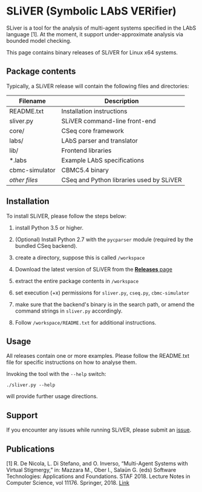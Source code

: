 
# SLiVER (Symbolic LAbS VERifier)

SLiver is a tool for the analysis of multi-agent systems specified in the
LAbS language [1]. At the moment, it support under-approximate analysis
via bounded model checking.

This page contains binary releases of SLiVER for Linux x64 systems.

## Package contents 

Typically, a SLiVER release will contain the following files and directories:

|Filename|Description
|------------------|----------------------------------|
|README.txt        |Installation instructions
|sliver.py         |SLiVER command-line front-end|
|core/             |CSeq core framework|
|labs/             |LAbS parser and translator|
|lib/              |Frontend libraries|
|*.labs            |Example LAbS specifications|
|cbmc-simulator    |CBMC5.4 binary|
|*other files*     |CSeq and Python libraries used by SLiVER|

## Installation

To install SLiVER, please follow the steps below:

1. install Python 3.5 or higher.
    
2. (Optional) Install Python 2.7 with the `pycparser` module
   (required by the bundled CSeq backend).

2. create a directory, suppose this is called `/workspace`

3. Download the latest version of SLiVER from the [**Releases** page](https://github.com/labs-lang/sliver/releases)

4. extract the entire package contents in `/workspace`

5. set execution (+x) permissions for `sliver.py`, `cseq.py`, `cbmc-simulator` 

6. make sure that the backend's binary is in the search path, or
   amend the command strings in `sliver.py` accordingly.

7. Follow `/workspace/README.txt` for additional instructions.

## Usage

All releases contain one or more examples. Please follow the README.txt file for specific instructions on how to analyse them.

Invoking the tool with the `--help` switch:

    ./sliver.py --help

will provide further usage directions.

## Support

If you encounter any issues while running SLiVER, please submit
an [issue](https://github.com/lou1306/sliver/issues).

## Publications

[1] R. De Nicola, L. Di Stefano, and O. Inverso, “Multi-Agent Systems with Virtual Stigmergy,” in: Mazzara M., Ober I., Salaün G. (eds) Software Technologies: Applications and Foundations. STAF 2018. Lecture Notes in Computer Science, vol 11176. Springer, 2018. [Link](https://link.springer.com/chapter/10.1007%2F978-3-030-04771-9_26)
